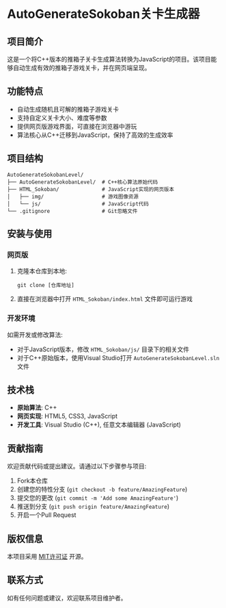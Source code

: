 # AutoGenerateSokoban关卡生成器

## 项目简介

这是一个将C++版本的推箱子关卡生成算法转换为JavaScript的项目。该项目能够自动生成有效的推箱子游戏关卡，并在网页端呈现。

## 功能特点

- 自动生成随机且可解的推箱子游戏关卡
- 支持自定义关卡大小、难度等参数
- 提供网页版游戏界面，可直接在浏览器中游玩
- 算法核心从C++迁移到JavaScript，保持了高效的生成效率

## 项目结构

```
AutoGenerateSokobanLevel/
├── AutoGenerateSokobanLevel/  # C++核心算法原始代码
├── HTML_Sokoban/              # JavaScript实现的网页版本
│   ├── img/                   # 游戏图像资源
│   └── js/                    # JavaScript代码
└── .gitignore                 # Git忽略文件
```

## 安装与使用

### 网页版

1. 克隆本仓库到本地:
   ```
   git clone [仓库地址]
   ```

2. 直接在浏览器中打开 `HTML_Sokoban/index.html` 文件即可运行游戏

### 开发环境

如需开发或修改算法:

- 对于JavaScript版本，修改 `HTML_Sokoban/js/` 目录下的相关文件
- 对于C++原始版本，使用Visual Studio打开 `AutoGenerateSokobanLevel.sln` 文件

## 技术栈

- **原始算法**: C++
- **网页实现**: HTML5, CSS3, JavaScript
- **开发工具**: Visual Studio (C++), 任意文本编辑器 (JavaScript)

## 贡献指南

欢迎贡献代码或提出建议。请通过以下步骤参与项目:

1. Fork本仓库
2. 创建您的特性分支 (`git checkout -b feature/AmazingFeature`)
3. 提交您的更改 (`git commit -m 'Add some AmazingFeature'`)
4. 推送到分支 (`git push origin feature/AmazingFeature`)
5. 开启一个Pull Request

## 版权信息

本项目采用 [MIT许可证](LICENSE) 开源。

## 联系方式

如有任何问题或建议，欢迎联系项目维护者。 